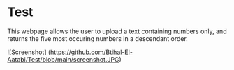 # Test

This webpage allows the user to upload a text containing numbers only, and returns the five most occuring numbers in a descendant order.

![Screenshot] (https://github.com/Btihal-El-Aatabi/Test/blob/main/screenshot.JPG)


